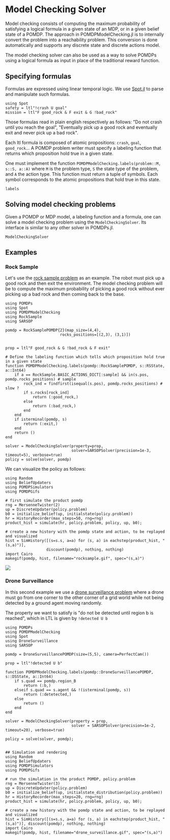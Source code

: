# Model Checking Solver 

Model checking consists of computing the maximum probability of satisfying a logical formula in a given state of an MDP, or in a given belief state of a POMDP. The approach in POMDPModelChecking.jl is to internally convert the problem into a reachability problem. This conversion is done automatically and supports any discrete state and discrete actions model. 

The model checking solver can also be used as a way to solve POMDPs using a logical formula as input in place of the traditional reward function.

## Specifying formulas 

Formulas are expressed using linear temporal logic. We use [Spot.jl](https://github.com/sisl/Spot.jl) to parse and manipulate such formulas.  

```@example modelchecking
using Spot
safety = ltl"!crash U goal"
mission = ltl"F good_rock & F exit & G !bad_rock"
```

Those formulas read in plain english respectively as follows:
"Do not crash until you reach the goal",
"Eventually pick up a good rock and eventually exit and never pick up a bad rock". 

Each ltl formula is composed of atomic propositions: `crash`, `goal`, `good_rock`... A POMDP problem writer must specify a labeling function that returns which proposition hold true in a given state. 

One must implement the function `POMDPModelChecking.labels(problem::M, s::S, a::A)` where `M` is the problem type, `S` the state type of the problem, and `A` the action type. This function must return a tuple of symbols. Each symbol corresponds to the atomic propositions that hold true in this state.

```@docs 
labels
```

## Solving model checking problems 

Given a POMDP or MDP model, a labeling function and a formula, one can solve a model checking problem using the `ModelCheckingSolver`. Its interface is similar to any other solver in POMDPs.jl.

```@docs 
ModelCheckingSolver
```

## Examples 

### Rock Sample 

Let's use the [rock sample problem](https://github.com/JuliaPOMDP/RockSample.jl) as an example. 
The robot must pick up a good rock and then exit the environment. The model checking problem will be to compute the maximum probability of picking a good rock without ever picking up a bad rock and then coming back to the base.

```@example rocksample
using POMDPs
using Spot
using POMDPModelChecking
using RockSample
using SARSOP

pomdp = RockSamplePOMDP{2}(map_size=(4,4), 
                        rocks_positions=[(2,3), (3,1)])


prop = ltl"F good_rock & G !bad_rock & F exit" 

# Define the labeling function which tells which proposition hold true in a given state
function POMDPModelChecking.labels(pomdp::RockSamplePOMDP, s::RSState, a::Int64)
    if a == RockSample.BASIC_ACTIONS_DICT[:sample] && in(s.pos, pomdp.rocks_positions) # sample 
        rock_ind = findfirst(isequal(s.pos), pomdp.rocks_positions) # slow ?
        if s.rocks[rock_ind]
            return (:good_rock,)
        else
            return (:bad_rock,)
        end
    end
    if isterminal(pomdp, s)
        return (:exit,)
    end
    return ()
end

solver = ModelCheckingSolver(property=prop,
                             solver=SARSOPSolver(precision=1e-3, timeout=5), verbose=true)
policy = solve(solver, pomdp)
```

We can visualize the policy as follows:

```@example rocksample
using Random
using BeliefUpdaters
using POMDPSimulators
using POMDPGifs

# first simulate the product pomdp
rng = MersenneTwister(2)
up = DiscreteUpdater(policy.problem)
b0 = initialize_belief(up, initialstate(policy.problem))
hr = HistoryRecorder(max_steps=50, rng=rng)
product_hist = simulate(hr, policy.problem, policy, up, b0);

# create a new history with the pomdp state and action, to be replayed and visualized
hist = SimHistory([(s=s.s, a=a) for (s, a) in eachstep(product_hist, "(s,a)")], 
                  discount(pomdp), nothing, nothing)
import Cairo
makegif(pomdp, hist, filename="rocksample.gif", spec="(s,a)")
```

![](rocksample.gif)

### Drone Surveillance

In this second example we use a [drone surveillance problem](https://github.com/JuliaPOMDP/DroneSurveillance.jl) where a drone must go from one corner to the other corner of a grid world while not being detected by a ground agent moving randomly.

The property we want to satisfy is "do not be detected until region b is reached", which in LTL is given by `!detected U b`

```@example dronesurveillance
using POMDPs
using POMDPModelChecking
using Spot
using DroneSurveillance
using SARSOP

pomdp = DroneSurveillancePOMDP(size=(5,5), camera=PerfectCam())

prop = ltl"!detected U b"

function POMDPModelChecking.labels(pomdp::DroneSurveillancePOMDP, s::DSState, a::Int64)
    if s.quad == pomdp.region_B
        return (:b,)
    elseif s.quad == s.agent && !(isterminal(pomdp, s))
        return (:detetected,)
    else
        return ()
    end
end

solver = ModelCheckingSolver(property = prop, 
                             solver = SARSOPSolver(precision=1e-2, timeout=20), verbose=true)

policy = solve(solver, pomdp);


## Simulation and rendering 
using Random
using BeliefUpdaters
using POMDPSimulators
using POMDPGifs

# run the simulation in the product POMDP, policy.problem
rng = MersenneTwister(3)
up = DiscreteUpdater(policy.problem)
b0 = initialize_belief(up, initialstate_distribution(policy.problem))
hr = HistoryRecorder(max_steps=20, rng=rng)
product_hist = simulate(hr, policy.problem, policy, up, b0);

# create a new history with the pomdp state and action, to be replayed and visualized
hist = SimHistory([(s=s.s, a=a) for (s, a) in eachstep(product_hist, "(s,a)")], discount(pomdp), nothing, nothing)
import Cairo
makegif(pomdp, hist, filename="drone_surveillance.gif", spec="(s,a)")
```
